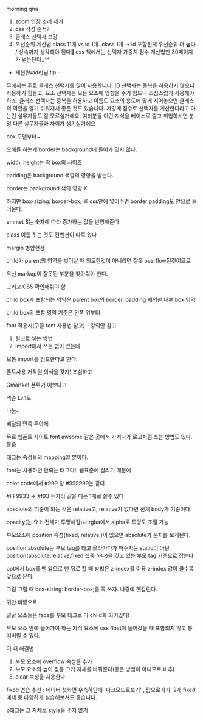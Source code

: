 morning qna

1. zoom 입장 소리 제거
2. css 작성 순서?
3. 클래스 선택자 보강
4. 우선순위 계산법 <tip> class 11개 vs id 1개+class 1개 → id 포함된게 우선순위 더 높다 / 상속까지 생각해야 된다🤮 css 책에서는 선택자 가중치 점수 계산법만 30페이지가 넘는단다..^^
- 재현(Wade)님 tip -

무에서는 주로 클래스 선택자를 많이 사용합니다. ID 선택자는 중복을 허용하지 않으니 사용하기 힘들고, 요소 선택자는 모든 요소에 영향을 주기 힘드니 조심스럽게 사용해야하죠. 클래스 선택자는 중복을 허용하고 이름도 요소의 용도에 맞게 지어놓으면 클래스의 역할을 알기 쉬워져서 좋은 것도 있습니다.
저렇게 점수로 선택자를 계산한다라고 아는건 실무자들도 잘 모르실거에요. 여러분들 이런 지식을 베이스로 깔고 취업하시면 분명 다른 실무자들과 차이가 생기실거에요

box 모델부터~

오해들 하는게 border는 background에 들어가 있지 않다.

width, height는 딱 box의 사이즈

padding은 background 색깔의 영향을 받는다.

border는 background 색의 영향 X

하지만 box-sizing: border-box; 을 css안에 넣어주면 border padding도 안으로 들어온다.

emmet $는 숫자에 따라 증가하는 값을 반영해준다

class 이름 짓는 것도 컨벤션이 따로 있다

margin 병합현상

child가 parent의 영역을 벗어날 때 의도한것이 아니라면 잘못 overflow된것이므로

우선 markup이 잘못된 부분을 찾아줘야 한다.

그리고 CSS 확인해줘야 함

child box가 포함되는 영역은 parent box의 border, padding 제외한 내부 box 영역

child box의 포함 영역 기준은 왼쪽 위부터

font 적용시(구글 font 사용법 참고) - 강의안 참고

1. 링크로 넣는 방법
2. import해서 쓰는 법이 있는데

보통 import를 선호한다고 한다.

폰트사용 저작권 의식을 갖자! 조심하고

Gmartket 폰트가 예쁘다고

넥슨 Lv.1도

나눔~

배달의 민족 주아체

무료 웹폰트 사이트 font awsome 같은 곳에서 가져다가 로고처럼 쓰는 방법도 있다. 좋음

태그는 속성들의 mapping일 뿐이다.

font는 사용하면 안되는 태그다!! 웹표준에 걸리기 때문에

color code에서 #999 랑 #999999는 같다.

#FF9933 -> #f93 두자리 같을 때는 1개로 쓸수 있다

absolute의 기준이 되는 것은 relative고, relative가 없다면 전체 body가 기준이다.

opacity(는 요소 전체가 투명해짐)나 rgba에서 alpha로 투명도 조절 가능

부모요소에 position 속성(fixed, relative,)이 있으면 absolute가 눈치를 보게된다.

position:absolute는 부모 tag를 타고 올라가다가 마주치는 static이 아닌 position(absolute,relative,fixed 셋중 하나)을 갖고 있는 부모 tag 기준으로 잡는다

ppt에서 box를 맨 앞으로 맨 뒤로 할 때 방법은 z-index를 이용 z-index 값이 클수록 앞으로 온다.

그림 그릴 때 box-sizing: border-box;를 꼭 쓰자. 나중에 헷갈린다.

귀만 바깥으로

얼굴 요소들은 face를 부모 태그로 다 child화 되어있다!

부모 요소 안에 들어가야 하는 자식 요소에 css float이 들어갔을 때 포함되지 않고 붕 떠버릴 수 있다.

이 때 해결법

1. 부모 요소에 overflow 속성을 추가
2. 부모 요소의 높이 값등 크기 자체를 바꿔준다(좋은 방법이 아니므로 비추)
3. clear 속성을 사용한다.

fixed 연습 추천 : 네이버 첫화면 우측하단에 '다크모드로보기' ,'탑으로가기' 2개 fixed 예제 등 다양하게 실습해보셔도 좋습니다.

p태그는 그 자체로 style을 주지 않기